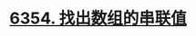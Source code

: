 # [6354. 找出数组的串联值](https://leetcode.cn/contest/weekly-contest-332/problems/find-the-array-concatenation-value/)
